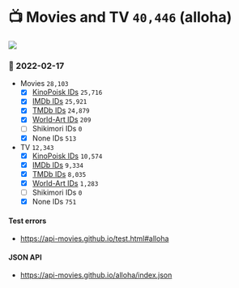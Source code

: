 # :tv: Movies and TV `40,446` (alloha)

<a href="https://API-Movies.github.io"><img src="https://API-Movies.github.io/banner.png?cache"></a>

### :date: 2022-02-17
- Movies `28,103`
  - [x] <a href="https://API-Movies.github.io/alloha/movie_kinopoisk_ids.json">KinoPoisk IDs</a> `25,716`
  - [x] <a href="https://API-Movies.github.io/alloha/movie_imdb_ids.json">IMDb IDs</a> `25,921`
  - [x] <a href="https://API-Movies.github.io/alloha/movie_tmdb_ids.json">TMDb IDs</a> `24,879`
  - [x] <a href="https://API-Movies.github.io/alloha/movie_world_art_ids.json">World-Art IDs</a> `209`
  - [ ] Shikimori IDs `0`
  - [x] None IDs `513`
- TV `12,343`
  - [x] <a href="https://API-Movies.github.io/alloha/tv_kinopoisk_ids.json">KinoPoisk IDs</a> `10,574`
  - [x] <a href="https://API-Movies.github.io/alloha/tv_imdb_ids.json">IMDb IDs</a> `9,334`
  - [x] <a href="https://API-Movies.github.io/alloha/tv_tmdb_ids.json">TMDb IDs</a> `8,035`
  - [x] <a href="https://API-Movies.github.io/alloha/tv_world_art_ids.json">World-Art IDs</a> `1,283`
  - [ ] Shikimori IDs `0`
  - [x] None IDs `751`
#### Test errors
- <a href='https://api-movies.github.io/test.html#alloha'>https://api-movies.github.io/test.html#alloha</a>
#### JSON API
- <a href='https://api-movies.github.io/alloha/index.json'>https://api-movies.github.io/alloha/index.json</a>

